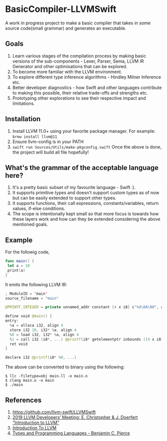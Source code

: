 # BasicCompiler-LLVMSwift
A work in progress project to make a basic compiler that takes in some source code(small grammar) and generates an executable. 

## Goals
1. Learn various stages of the compilation process by making basic versions of the sub-components - Lexer, Parser, Sema, LLVM IR Generator and other optimisations that can be explored.
2. To become more familiar with the LLVM environment. 
3. To explore different type inference algorithms - Hindley Milner Inference etc.
4. Better developer diagnostics - how Swift and other languages contribute to making this possible, their relative trade-offs and strengths etc.
5. Prototyping other explorations to see their respective impact and limitations.

## Installation

1. Install LLVM 11.0+ using your favorite package manager. For example:
```brew install llvm@11```
2. Ensure llvm-config is in your PATH
3. ```swift run Sources/Utils/make-pkgconfig.swift```
Once the above is done, the project will build all file hopefully!

## What's the grammar of the acceptable language here?
1. It's a pretty basic subset of my favourite language - Swift :).
2. It supports primitive types and doesn't support custom types as of now but can be easily extended to support other types.
3. It supports functions, their call expressions, constants/variables, return values, if-else conditions.
4. The scope is intentionally kept small so that more focus is towards how these layers work and how can they be extended considering the above mentioned goals.

## Example
For the followig code,
```swift
func main() {
 let a = 10
 print(a)
}
```
It emits the following LLVM IR:
```swift
; ModuleID = 'main'
source_filename = "main"

@PRINTF_INTEGER = private unnamed_addr constant [4 x i8] c"%d\0A\00", align 1

define void @main() {
entry:
  %a = alloca i32, align 4
  store i32 10, i32* %a, align 4
  %0 = load i32, i32* %a, align 4
  %1 = call i32 (i8*, ...) @printf(i8* getelementptr inbounds ([4 x i8], [4 x i8]* @PRINTF_INTEGER, i32 0, i32 0), i32 %0)
  ret void
}

declare i32 @printf(i8* %0, ...)
```
The above can be converted to binary using the following:
```
$ llc -filetype=obj main.ll -o main.o
$ clang main.o -o main
$ ./main
```
## References
1. https://github.com/llvm-swift/LLVMSwift
2. [2019 LLVM Developers’ Meeting: E. Christopher & J. Doerfert “Introduction to LLVM” ](https://www.youtube.com/watch?v=J5xExRGaIIY&t=3279s)
3. [Introduction To LLVM](https://www.youtube.com/watch?v=8pdQFUOlHLQ)
4. [Types and Programming Languages - Benjamin C. Pierce]( https://www.cis.upenn.edu/~bcpierce/tapl/)

